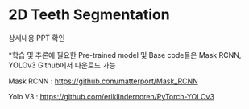 # 2D Teeth Segmentation

상세내용 PPT 확인

*학습 및 추론에 필요한 Pre-trained model 및 Base code들은 Mask RCNN, YOLOv3 Github에서 다운로드 가능

Mask RCNN : <https://github.com/matterport/Mask_RCNN>

Yolo V3 : <https://github.com/eriklindernoren/PyTorch-YOLOv3>

